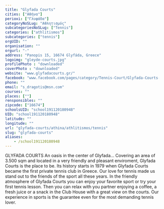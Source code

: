```yaml
---
title: "Glyfada Courts"
cities: ["Αθήνα"]
perioxi: ["Γλυφάδα"]
categoryNoSLug: "Αθλητισμός"
subcategoriesNoSLug: ["Tennis"]
categories: ["athlitismos"]
subcategories: ["tennis"]
orgUID: ""
organisation: ""
orgurl: "-"
address: "Panopis 15, 16674 Glyfáda, Greece"
logoimg: "gleyde-courts.jpg"
profilePhoto : "downloaded"
coverPhoto : "downloaded"
website: "www.glyfadacourts.gr/"
facebook: "www.facebook.com/pages/category/Tennis-Court/Glyfada-Courts-Tennis-Club-111786525571808/"
phone: ""
email: "s_dragotis@msn.com"
courses: ""
places: [""]
rensponsibles: ""
zipcode: ["16674"]
schoolsUID: "school191120180948"
UID: "school191120180948"
latitude: ""
longitude: ""
url: "glyfada-courts/athina/athlitismos/tennis"
slug: "glyfada-courts"
aliases:
    - /school191120180948
---
```





GLYFADA COURTS An oasis in the center of Glyfada… Covering an area of 3.500 sqm and located in a very friendly and pleasant enviroment, Glyfada Courts is the place to be. Its history starts in 1979 when Glyfada Courts became the first private tennis club in Greece. Our love for tennis made us stand out to the friends of the sport all these years. In the friendly atmosphere of Glyfada Courts you can enjoy your favorite sport or try your first tennis lesson. Then you can relax with you partner enjoying a coffee, a fresh juice or a snack in the Club House with a great view on the courts. Our experience in sports is the guarantee even for the most demanding tennis lover.
